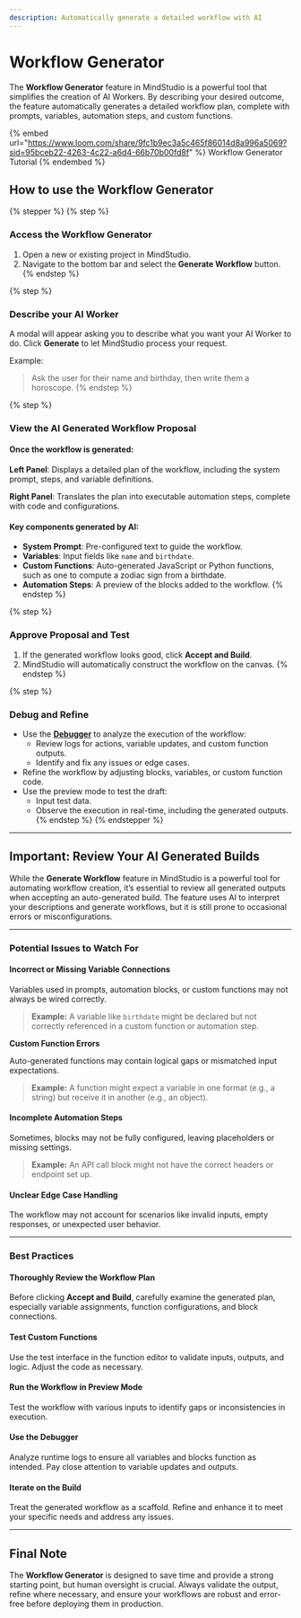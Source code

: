 ```yaml
---
description: Automatically generate a detailed workflow with AI
---
```


# Workflow Generator

The **Workflow Generator** feature in MindStudio is a powerful tool that simplifies the creation of AI Workers. By describing your desired outcome, the feature automatically generates a detailed workflow plan, complete with prompts, variables, automation steps, and custom functions.&#x20;

{% embed url="https://www.loom.com/share/9fc1b9ec3a5c465f86014d8a996a5069?sid=95bceb22-4263-4c22-a6d4-66b70b00fd8f" %}
Workflow Generator Tutorial
{% endembed %}



## How to use the Workflow Generator&#x20;

{% stepper %}
{% step %}
### Access the Workflow Generator

1. Open a new or existing project in MindStudio.
2. Navigate to the bottom bar and select the **Generate Workflow** button.
{% endstep %}

{% step %}
### Describe your AI Worker

A modal will appear asking you to describe what you want your AI Worker to do. Click **Generate** to let MindStudio process your request.

Example:&#x20;

> Ask the user for their name and birthday, then write them a horoscope.
{% endstep %}

{% step %}
### View the AI Generated Workflow Proposal

#### **Once the workflow is generated:**

**Left Panel**: Displays a detailed plan of the workflow, including the system prompt, steps, and variable definitions.

**Right Panel**: Translates the plan into executable automation steps, complete with code and configurations.

#### **Key components generated by AI:**

* **System Prompt**: Pre-configured text to guide the workflow.
* **Variables**: Input fields like `name` and `birthdate`.
* **Custom Functions**: Auto-generated JavaScript or Python functions, such as one to compute a zodiac sign from a birthdate.
* **Automation Steps**: A preview of the blocks added to the workflow.
{% endstep %}

{% step %}
### Approve Proposal and Test

1. If the generated workflow looks good, click **Accept and Build**.
2. MindStudio will automatically construct the workflow on the canvas.
{% endstep %}

{% step %}
### Debug and Refine

* Use the [**Debugger**](../test-and-evaluate/debugger.md) to analyze the execution of the workflow:
  * Review logs for actions, variable updates, and custom function outputs.
  * Identify and fix any issues or edge cases.
* Refine the workflow by adjusting blocks, variables, or custom function code.
* Use the preview mode to test the draft:
  * Input test data.
  * Observe the execution in real-time, including the generated outputs.
{% endstep %}
{% endstepper %}

***

## **Important: Review Your AI Generated Builds**

While the **Generate Workflow** feature in MindStudio is a powerful tool for automating workflow creation, it’s essential to review all generated outputs when accepting an auto-generated build. The feature uses AI to interpret your descriptions and generate workflows, but it is still prone to occasional errors or misconfigurations.

***

### **Potential Issues to Watch For**

#### **Incorrect or Missing Variable Connections**

Variables used in prompts, automation blocks, or custom functions may not always be wired correctly.

> **Example:** A variable like `birthdate` might be declared but not correctly referenced in a custom function or automation step.

**Custom Function Errors**

Auto-generated functions may contain logical gaps or mismatched input expectations.

> **Example:** A function might expect a variable in one format (e.g., a string) but receive it in another (e.g., an object).

#### **Incomplete Automation Steps**

Sometimes, blocks may not be fully configured, leaving placeholders or missing settings.

> **Example:** An API call block might not have the correct headers or endpoint set up.

#### **Unclear Edge Case Handling**

The workflow may not account for scenarios like invalid inputs, empty responses, or unexpected user behavior.

***

### **Best Practices**

#### **Thoroughly Review the Workflow Plan**

Before clicking **Accept and Build**, carefully examine the generated plan, especially variable assignments, function configurations, and block connections.

#### **Test Custom Functions**

Use the test interface in the function editor to validate inputs, outputs, and logic. Adjust the code as necessary.

#### **Run the Workflow in Preview Mode**

Test the workflow with various inputs to identify gaps or inconsistencies in execution.

#### **Use the Debugger**

Analyze runtime logs to ensure all variables and blocks function as intended. Pay close attention to variable updates and outputs.

#### **Iterate on the Build**

Treat the generated workflow as a scaffold. Refine and enhance it to meet your specific needs and address any issues.

***

## **Final Note**

The **Workflow Generator** is designed to save time and provide a strong starting point, but human oversight is crucial. Always validate the output, refine where necessary, and ensure your workflows are robust and error-free before deploying them in production.&#x20;
